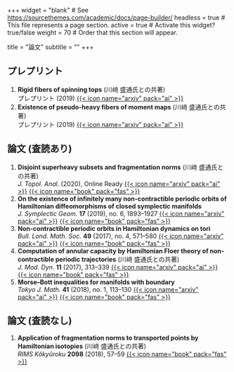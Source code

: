 +++
widget = "blank"  # See https://sourcethemes.com/academic/docs/page-builder/
headless = true  # This file represents a page section.
active = true  # Activate this widget? true/false
weight = 70  # Order that this section will appear.

title = "論文"
subtitle = ""
+++
## プレプリント

1. **Rigid fibers of spinning tops** (川﨑 盛通氏との共著)<br>
	プレプリント (2019) [{{< icon name="arxiv" pack="ai" >}}](https://arxiv.org/abs/1905.13112)
1. **Existence of pseudo-heavy fibers of moment maps** (川﨑 盛通氏との共著)<br>
	プレプリント (2019) [{{< icon name="arxiv" pack="ai" >}}](https://arxiv.org/abs/1901.09395)

## 論文 (査読あり)

1. **Disjoint superheavy subsets and fragmentation norms** (川﨑 盛通氏との共著)<br>
	*J. Topol. Anal.* (2020), Online Ready [{{< icon name="arxiv" pack="ai" >}}](https://arxiv.org/abs/1901.01647) [{{< icon name="book" pack="fas" >}}](https://doi.org/10.1142/S179352532050017X)
1. **On the existence of infinitely many non-contractible periodic orbits of Hamiltonian diffeomorphisms of closed symplectic manifolds**<br>
  *J. Symplectic Geom.* **17** (2019), no. 6, 1893–1927 [{{< icon name="arxiv" pack="ai" >}}](https://arxiv.org/abs/1703.01731) [{{< icon name="book" pack="fas" >}}](https://dx.doi.org/10.4310/JSG.2019.v17.n6.a9)
1. **Non-contractible periodic orbits in Hamiltonian dynamics on tori**<br>
  *Bull. Lond. Math. Soc.* **49** (2017), no. 4, 571–580 [{{< icon name="arxiv" pack="ai" >}}](https://arxiv.org/abs/1604.06177) [{{< icon name="book" pack="fas" >}}](https://dx.doi.org/10.1112/blms.12054)
1. **Computation of annular capacity by Hamiltonian Floer theory of non-contractible periodic trajectories** (川﨑 盛通氏との共著)<br>
  *J. Mod. Dyn.* **11** (2017), 313–339 [{{< icon name="arxiv" pack="ai" >}}](https://arxiv.org/abs/1703.01730) [{{< icon name="book" pack="fas" >}}](https://dx.doi.org/10.3934/jmd.2017013)
1. **Morse–Bott inequalities for manifolds with boundary**<br>
  *Tokyo J. Math.* **41** (2018), no. 1, 113–130 [{{< icon name="arxiv" pack="ai" >}}](https://arxiv.org/abs/1609.02381) [{{< icon name="book" pack="fas" >}}](https://projecteuclid.org/euclid.tjm/1513566016)

## 論文 (査読なし)

1. **Application of fragmentation norms to transported points by Hamiltonian isotopies** (川﨑 盛通氏との共著)<br>
  *RIMS Kôkyûroku* **2098** (2018), 57–59 [{{< icon name="book" pack="fas" >}}](http://www.kurims.kyoto-u.ac.jp/~kyodo/kokyuroku/contents/2098.html)
